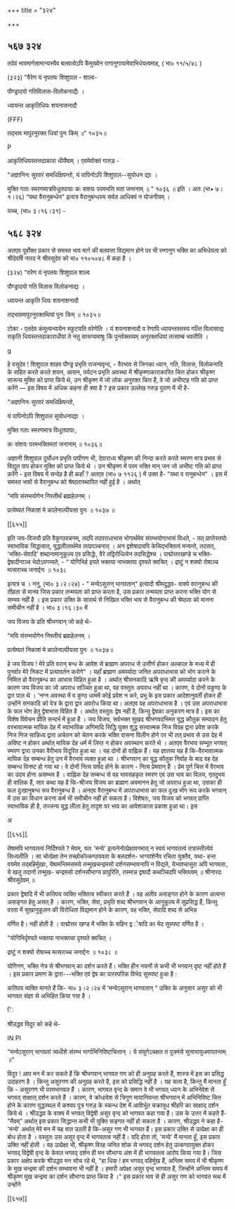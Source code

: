 +++
title = "३२४"

+++


## ५६७ ३२४
तदेवं भावमार्गसामान्यस्यैव बलवत्वेऽपि कैमुख्येन रागानुगायामेवाभिधेयत्वमाह, ( भा० ११/५/४८ ) 

(३२३) "वैरेण यं नृपतयः शिशुपाल - शाल्व- 

पौण्ड्रादयो गतिविलास-विलोकनाद्यैः । 

ध्यायन्त आकृतिधियः शयनासनादौ 

(FFF) 

तद्भाव मापुरनुरक्त धियां पुनः किम् ॥” १०३५॥ 

P 

आकृतिधियस्तत्तदाकारा धीर्येषाम् । एवमेवोक्तं गारुड़ - 

"अज्ञानिनः सुरवरं समधिक्षिपन्तो, यं पापिनोऽपि शिशुपाल--सुयोधन द्याः । 

मुक्ति गताः स्मरणमात्रविधूतपायाः कः सशयः परमभत्ति मतां जनानाम् ॥ " १०३६ ॥ इति । अतः (भा• ७।१।२६) “यथा वैरानुबन्धेन" इत्यत्र वैरानुबन्धस्य सर्वत आधिक्यं न योजनीयम् । 

यच्च, (भा० ३।१६।३१) - 


## ५६८ ३२४
अतएव पूर्वोक्त प्रकार से समस्त भाव मार्ग की बलवत्ता विद्यमान होने पर भी रम्गानुग भक्ति का अभिधेयत्व को श्रीदेवर्षि नारद ने श्रीवसुदेव को भा० ११०५०४८ में कहा है । 

(३२४) "वरेण यं नृपतयः शिशुपाल शाल्व 

पौण्ड्रादयो गति विलास विलोकनाद्यः । 

ध्यायन्त आकृति धियः शयनाशनादौ 

तद्भावमापुरनुरक्तथियां पुनः किम् ॥ १०३५॥ 

टोका - एतदेव कंमुत्यन्यायेन स्फुटयति वरेणेति । यं शयनाशनादौ व रेणापि ध्यायन्तस्तस्य गल्ति विलासाद्य राकृति धियस्तत्तदाकाराधीयां ते नतु सारूप्यमाषुः किं पुनर्वक्तव्यम् अनुरक्तधियां तत्साम्बं भवतीति । 

g 

हे वसुदेव ! शिशुपाल शाहव पौण्ड्र प्रभृति राजन्यवृन्द, - वैरभाव से जिनका ध्यान, गति, विलास, विलोकनादि के सहित करते करते शयन, आसन, पर्यटन प्रभृति अवस्था में श्रीकृष्णाकाराकारित चित्त होकर श्रीकृष्ण सारूप्य मुक्ति को प्राप्त किये थे, उन श्रीकृष्ण में जो लोक अनुरक्त चित्त हैं, वे जो अभीष्टह गति को प्राप्त करेंगे — इस विषय में अधिक कहना ही क्या है ? इस प्रकार उल्लेख गरुड़ पुराण में भी है- 

"अज्ञानिनः सुरवरं समधिक्षिपन्तो, 

यं पापिनोऽपि शिशुपाल सुयोधनाद्याः । 

मुक्ति गताः स्मरणमात्र विधूतपापाः, 

कः संशयः परमभक्तिमतां जनानाम् ॥ १०३६॥ 

अज्ञानी शिशुपाल दुर्योधन प्रभृति पापीगण भी, देवाराध्य श्रीकृष्ण की निन्दा करते करते स्मरण मात्र प्रभाव से विद्युत पाप होकर मुक्ति को प्राप्त किये थे । उन श्रीकृष्ण में परम भक्ति मान् जन जो अभीष्ट गति को प्राप्त करेंगे - इस विषय में सन्देह है ही कहाँ ? अतएव (भा० ७ ११२६ ) में उक्त है- "यथा व रानुबन्धेन" । इस में समस्त भावों से वैरानुबन्ध को श्रेष्ठतास्थापित नहीं हुई है । अर्थात् 



"मयि संरम्भयोगेन निस्तीर्थं ब्रह्महेलनम् । 

प्रत्येष्यतं निकाशं मे कालेनाल्पीयसा पुनः ॥ १०३७ ॥ 


[[६५५]]


इति जय-विजयौ प्रति वैकुण्ठवचनम्, तदपि तदपराधाभास भोगार्थमेव संरम्भयोगाभासं विधते, - तत् प्राप्तेस्तयोः स्वाभाविक सिद्धत्वात्, युद्धलीलार्थमेव तत्प्रपञ्चनात् । अन द्वशेषादावपि केचिद्भक्तित्वं मन्यन्ते, तदसत्, 'भक्ति-सेवादि' शब्दानामानुकूल्य एव प्रसिद्धेः, वैरे तद्विरोधित्वेन तदसिद्धेश्च । पाद्मोत्तरखण्डे च भक्ति-द्वेषादीनाञ्च भेदोऽवगम्यते, - “ योगिभिर्ह इयते भक्तया नाभक्तया दृश्यते क्वचित् । द्रष्टुं न शक्यो रोषाञ्च मत्सराच्च जनार्द्दनः ॥ १०३८ 

इत्यत्र च । ननु, (भा० ३।२।२४) - " मन्येऽसुरान् भागवतान्" इत्यादौ श्रीमदुद्धव- वाक्ये वरानुबन्ध की तीव्रता से मानव जिस प्रकार तन्मयता को प्राप्त करता है, उस प्रकार तन्मयता प्राप्त करना भक्ति योग से सम्भव नहीं है । इस प्रकार उक्ति के सारार्थ से निखिल भक्ति भाव से वैरानुबन्ध की श्रेष्ठता को मानना समीचीन नहीं है । भा० ३।१६।३० में 

जय विजय के प्रति श्रीभगवान् जो कहे थे- 

"मयि संरम्भयोगेन निस्तीयं ब्रह्महेलनम् । 

प्रत्येष्यतं निकाशं मे कालेनाल्पीयसा पुनः ॥ १०३७॥ 

हे जय विजय ! मेरे प्रति वरान् बन्ध के आवेश से ब्राह्मण अपराध से उत्तीर्ण होकर अल्काल के मध्य में ही पुनर्वार मेरे निकट में प्रत्यावर्तन करोगे" । यहाँ ब्राह्मण अमर्य्यादा जनित अपराधाभास को भोग कराने के निमित्त हो वैरानुबन्ध का आभास विहित हुआ है । अर्थात् श्रीसनकादि ऋषि वृन्द की अमर्य्यादा करने के कारण जय विजय का जो अपराध सञ्चित हुआ था, वह वस्तुतः अपराध नहीं था । कारण, वे दोनों वकुण्ठ के द्वार पाल थे । 'नग्न अवस्था में व कुण्ठ धाममें कोई प्रवेश न करे, प्रभु के इस प्रकार आदेशानुवर्ती होकर ही उन्होंने सनकादि को वेत्र के द्वारा द्वार अवरोध किया था। अतएव वह अपराधाभास है । एवं उस अपराधाभास के फल भोग हेतु द्वेषाभास विहित है । अर्थात् वस्तुतः द्वेष नहीं है, किन्तु द्वेषका अनुकरण मात्र है। इस का विशेष विवेचन प्रीति सन्दर्भ में हुआ है । जय विजय, सर्वभक्त सुखद श्रीभगवदभिमत युद्ध कौतुक सम्पादन हेतु वरभावात्मक मायिक देह में स्वाभाविक अणिमादि सिद्धि युक्त शुद्ध सत्त्वात्मक निज विग्रह द्वारा प्रवेश करके निज निज सान्निध्य द्वारा अचेतन को चेतन करके भक्ति वासना विलीन होने पर भी तत् प्रभाव से उस देह में अविष्ट न होकर अर्थात् मायिक देह धर्म में लिप्त न होकर अवस्थान करते थे । अतएव वैरभाव सम्भूत भगवत् स्मरण द्वारा उनका वैरीभाव विदूरित हुआ था । यह दोनों हो वाह्निक हैं। यह ज्ञातव्य यह है कि-वैरभावात्मक माघिक देह सम्बन्ध हेतु उन में वैरभाव व्यक्त हुआ था । श्रीभगवान् का युद्ध कौतुक निर्वाह के बाद वह देह सम्बन्ध विनष्ट हो गया था। वे दोनों नित्य पार्षद होने के कारण - नित्य प्रेमवान् हैं । प्रेम पूर्ण चित्त में वैरभाव का उदय होना असम्भव है । वाह्निक देह सम्बन्ध से वह भावसहकृत स्मरण एवं उस भाव का विलय, एतदुभय ही वालिक हैं, सार कथा यह है कि-श्रीजय विजय का ब्राह्मण अवमानन हेतु जो अपराध हुआ था, उसका ही फल दुःखानुबन्ध रूप वैरानुबन्ध है । अनएव वैरानुबन्ध में अपराधाभास का फल दुःख भोग रूप करके भगवान् में उस का विधान करना कर्म भी समीचीन नहीं हो सकता है। विशेषतः, जय विजय को भगवत् प्राप्ति स्वाभाविक ही है, तज्जन्य युद्ध लीला हेतु तादृश वर भाव का आवेशाकास प्रकाश हुआ था। इस 

अ 

[[६५६]]. 

तेषामपि भागवतत्वं निर्दिश्यते ? मेवम्, यतः 'मन्ये' इत्यनेनोत्प्रेक्षावगमात् न स्वयं भागवतत्वं तत्रास्तीत्येवं सिध्यतीति । सा चोत्प्रेक्षा तेन तच्छोकोत्कण्ठयवता के बलदर्शन- भाग्यांशेनैव रचिता युक्तैव, यथा- हन्त वयमेव तद्बहिर्मुखाः, येषामन्तिमसमये तन्मुखचन्द्रमसो दर्शनसम्भावनापि न विद्यते, येभ्यश्चासुरा अपि भागवताः, ये खलु तदानों तन्मुख- चन्द्रमसो दर्शनसौभाग्य प्रापुरिति, तस्मान्न द्वषादौ कथञ्चिदपि भक्तित्वम् ॥ श्रीनारदः श्रीवसुदेवम् ॥ 

प्रकार द्वेषादि में भी कतिपय व्यक्ति भक्तित्व स्वीकार करते हैं । वह अतीव असङ्गत होने के कारण अत्यन्त असङ्गत हेतु असत् है । कारण, भक्ति, सेवा, प्रभृति शब्द श्रीभगवान् के आनुकूल्य में सुप्रसिद्ध हैं, किन्तु वरता में सुखानुकूलन की विरोधिता विद्यमान होने के कारण, वह भक्ति, सेवादि शब्द से अभिन्न 

वर्णित है। नहीं होती है । पाद्मोत्तर खण्ड में भक्ति के सहिन द्व ेषादि का भेद सुस्पष्ट वर्णित है । 

"योगिभिर्दृश्यते भक्तया नाभक्तचा दृश्यते क्वचित् । 

द्रष्टुं न शक्यो रोषाच्च मत्सराच्च जनार्द्दनः ॥ १०३८ ॥ 

योगिगण, भक्ति नेत्र से श्रीभगवान् का दर्शन करते हैं। भक्ति हीन नयनों से कभी भी भगवान् दृष्ट नहीं होते हैं । इस प्रकार प्रमाण के द्वारा---भक्ति एवं द्वेष का पारस्परिक विभेद सुस्पष्ट हुआ है : 

कतिपय व्यक्ति मानते हैं कि- भा० ३।२।२४ में 'मन्येऽसुरान् भागवतान् " उक्ति के अनुसार असुर को भी भागवत संज्ञा से अभिहित किया गया है । 

ि 

श्रीउद्धव विदुर को कहे थे- 

IN PI 

"मन्येऽसुरान् भागवतां त्र्यधीशे संरम्भ भार्गाभिनिविष्टचित्तान् । ये संयुगेऽचक्षत त पुत्रमंसे सुनाभायुधमापतन्तम् ॥" 

विदुर ! आप मन में कर सकते हैं कि श्रीभगवान् भागवत गण को ही अनुग्रह करते हैं, शास्त्र में इस का प्रसिद्ध उदाहरण है । किन्तु असुरगण की अनुग्रह करते हैं, इस को प्रसिद्धि नहीं है । यह सत्य है, किन्तु मैं मानता हूँ कि - असुरगण भी परमभागवत हैं । कारण, भागवत वृन्द के समान वे भी भगवत् ध्यान के अभिनेवेश से भगवत् साक्षात् दर्शन करते हैं । कारण, वे क्रोधावेश से त्रिगुण मायानियन्ता श्रीभगवान् में अभिनिविष्ट चित्त होने के कारण युद्धस्थल में कश्यप पुत्र गरुड़ के स्कन्ध देश में आविर्भूत चक्रायुध श्रीहरि का साक्षाद् दर्शन किये थे । श्रीउद्धव के वाक्य में भगवत् विद्वेषी असुर वृन्द को भागवत कहा गया है। उस के उत्तर में कहते हैं- "मैवम्” अर्थात् इस प्रकार सिद्धान्त कभी भी युक्ति सङ्गत नहीं हो सकता है । कारण, श्रीउद्धव ने कहा है- 'मन्ये' अर्थात् मेरे मन में यह वात उठती है कि-असुर गण भी भागवत हैं। इस प्रकार उक्ति से उत्प्रेक्षा का ही बोध होता है । वस्तुतः उस असुर वृन्द में भागवतत्व नहीं है। यदि होता तो, 'मन्ये' मैं मानता हूँ, इस प्रकार उक्ति नहीं होती । वह उत्प्रेक्षा भी, श्रीकृष्ण विरह जनित शोक से भगवद् दर्शन हेतु उत्कण्ठायुक्त होकर भगवद् विद्वेषी वृन्द के केवल भगवद् दर्शन ही मन सौभाग्य अंश में ही भागवतत्व आरोप किया गया है। जिस प्रकार अक्षेप करके श्रीउद्धव मन सोच रहे थे, "हा धिक् ! हम भगवद् वहिर्मुख हैं, अन्तिम समय में भी श्रीकृष्ण के मुख चन्द्रमा की दर्शन सम्भावना भी नहीं है । हमारी अपेक्षा असुर वृन्द भागवत हैं, जिन्होंने अन्तिम समय में श्रीकृष्ण मुख चन्द्रमा का दर्शन सौभाग्य प्राप्त किया है ।" इस प्रकार भाव से ही असुर गण को भागवत रूथ में उन्होंने 



[[६५७]]

